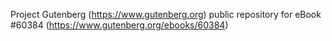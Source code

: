 Project Gutenberg (https://www.gutenberg.org) public repository for eBook #60384 (https://www.gutenberg.org/ebooks/60384)
